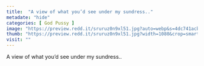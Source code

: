 ```yaml
---
title:  "A view of what you’d see under my sundress.."
metadate: "hide"
categories: [ God Pussy ]
image: "https://preview.redd.it/sruruz0n9xl51.jpg?auto=webp&s=4dc741acb20dbef2dbb064a07ad26f5a75ae9e92"
thumb: "https://preview.redd.it/sruruz0n9xl51.jpg?width=1080&crop=smart&auto=webp&s=0be60c8b2345cefe564e75f83ba3d5cdce924983"
visit: ""
---
```

A view of what you’d see under my sundress..
